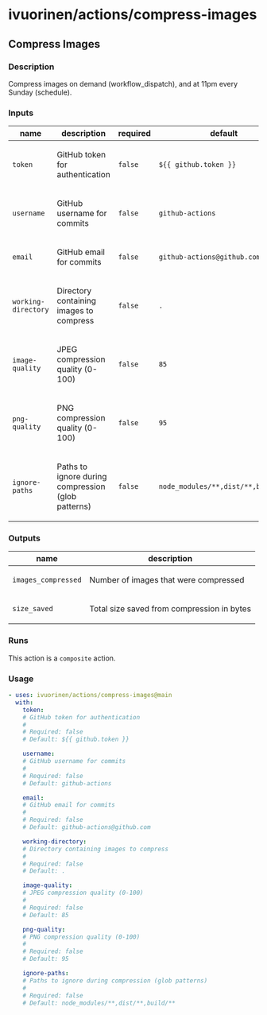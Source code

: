 # ivuorinen/actions/compress-images

## Compress Images

### Description

Compress images on demand (workflow_dispatch), and at 11pm every Sunday (schedule).

### Inputs

| name                | description                                               | required | default                            |
|---------------------|-----------------------------------------------------------|----------|------------------------------------|
| `token`             | <p>GitHub token for authentication</p>                    | `false`  | `${{ github.token }}`              |
| `username`          | <p>GitHub username for commits</p>                        | `false`  | `github-actions`                   |
| `email`             | <p>GitHub email for commits</p>                           | `false`  | `github-actions@github.com`        |
| `working-directory` | <p>Directory containing images to compress</p>            | `false`  | `.`                                |
| `image-quality`     | <p>JPEG compression quality (0-100)</p>                   | `false`  | `85`                               |
| `png-quality`       | <p>PNG compression quality (0-100)</p>                    | `false`  | `95`                               |
| `ignore-paths`      | <p>Paths to ignore during compression (glob patterns)</p> | `false`  | `node_modules/**,dist/**,build/**` |

### Outputs

| name                | description                                       |
|---------------------|---------------------------------------------------|
| `images_compressed` | <p>Number of images that were compressed</p>      |
| `size_saved`        | <p>Total size saved from compression in bytes</p> |

### Runs

This action is a `composite` action.

### Usage

```yaml
- uses: ivuorinen/actions/compress-images@main
  with:
    token:
    # GitHub token for authentication
    #
    # Required: false
    # Default: ${{ github.token }}

    username:
    # GitHub username for commits
    #
    # Required: false
    # Default: github-actions

    email:
    # GitHub email for commits
    #
    # Required: false
    # Default: github-actions@github.com

    working-directory:
    # Directory containing images to compress
    #
    # Required: false
    # Default: .

    image-quality:
    # JPEG compression quality (0-100)
    #
    # Required: false
    # Default: 85

    png-quality:
    # PNG compression quality (0-100)
    #
    # Required: false
    # Default: 95

    ignore-paths:
    # Paths to ignore during compression (glob patterns)
    #
    # Required: false
    # Default: node_modules/**,dist/**,build/**
```
